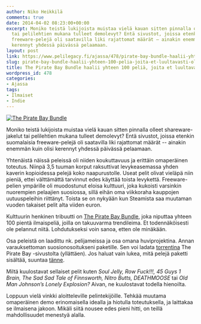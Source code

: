 ```yaml
---
author: Niko Heikkilä
comments: true
date: 2014-04-02 08:23:00+00:00
excerpt: Moniko teistä lukijoista muistaa vielä kauan sitten pinnalla olleet shareware-jakelut
  tai pelilehtien mukana tulleet demolevyt? Entä sivustot, joissa etenkin suomalaisia
  freeware-pelejä oli saatavilla liki rajattomat määrät – ainakin enemmän kuin olisi
  kerennyt yhdessä päivässä pelaamaan.
layout: post
link: https://www.pelilegacy.fi/ajassa/478/pirate-bay-bundle-haalii-yhteen-100-pelia-joita-et-luultavasti-ole-pelannut
slug: pirate-bay-bundle-haalii-yhteen-100-pelia-joita-et-luultavasti-ole-pelannut
title: The Pirate Bay Bundle haalii yhteen 100 peliä, joita et luultavasti ole pelannut
wordpress_id: 478
categories:
- Ajassa
tags:
- Ilmaiset
- Indie
---
```


[![The Pirate Bay Bundle](http://www.pelilegacy.fi/wp-content/uploads/2014/04/the_pirate_bay_bundle.jpg)](http://www.pelilegacy.fi/wp-content/uploads/2014/04/the_pirate_bay_bundle.jpg)

Moniko teistä lukijoista muistaa vielä kauan sitten pinnalla olleet shareware-jakelut tai pelilehtien mukana tulleet demolevyt? Entä sivustot, joissa etenkin suomalaisia freeware-pelejä oli saatavilla liki rajattomat määrät -- ainakin enemmän kuin olisi kerennyt yhdessä päivässä pelaamaan.

Yhtenäistä näissä peleissä oli niiden koukuttavuus ja erittäin omaperäinen toteutus. Niinpä 3,5 tuuman korput raksuttivat levykeasemassa yhden kaverin kopioidessa pelejä koko naapurustolle. Useat pelit olivat vieläpä niin pieniä, ettei välttämättä tarvinnut edes käyttää toista levykettä. Freeware-pelien ympärille oli muodostunut eloisa kulttuuri, joka kukoisti varsinkin nuorempien pelaajien suosiossa, sillä eihän oma viikkoraha kauppojen uutuuspeleihin riittänyt. Toista se on nykyään kun Steamista saa muutaman vuoden takaiset pelit alta viiden euron.

Kulttuurin henkinen tribuutti on [The Pirate Bay Bundle](http://odditie-s.tumblr.com/post/81109325064/the-pirate-bay-bundle), joka niputtaa yhteen 100 pientä ilmaispeliä, joilla on takuuvarma trendileima. Et todennäköisesti ole pelannut niitä. Lohdutukseksi voin sanoa, etten ole minäkään.

Osa peleistä on laadittu nk. pelijameissa ja osa omana huviprojektina. Annan varauksettoman suosionosoitukseni paketille. Sen voi ladata [torrentina](http://thepiratebay.se/torrent/9849549) The Pirate Bay -sivustolta (yllättäen). Jos haluat vain lukea, mitä pelejä paketti sisältää, suuntaa [tänne](http://odditie-s.tumblr.com/pirate-bay-list).

Miltä kuulostavat sellaiset pelit kuten _Soul Jelly, Row Fuck!!!, 45 Guys 1 Brain, The Sad Sad Tale of Finnsworth, Nitro Butts, DEATHMOOSE_ tai _Old Man Johnson’s Lonely Explosion?_ Aivan, ne kuulostavat todella hienoilta.

Loppuun vielä vinkki aloitteleville pelintekijöille. Tehkää muutama omaperäinen demo erinomaisella idealla ja hiotulla toteutuksella, ja laittakaa se ilmaisena jakoon. Mikäli siitä nousee edes pieni hitti, on teillä mahdollisuudet menestyä alalla.


